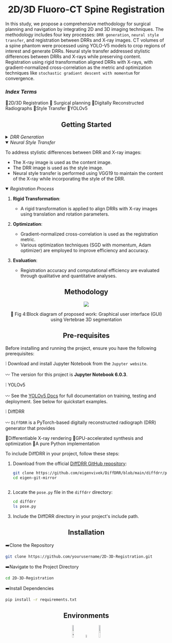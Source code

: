 <h1 align="center">2D/3D Fluoro-CT Spine Registration</h1>

<p  align="center">  
  
   In this study, we propose a comprehensive methodology for surgical planning and navigation by integrating 2D and 3D imaging techniques. The methodology includes four key processes: `DRR generation`, `neural style transfer`, and registration between DRRs and X-ray images. CT volumes of a spine phantom were processed using YOLO-V5 models to crop regions of interest and generate DRRs. Neural style transfer addressed stylistic differences between DRRs and X-rays while preserving content. Registration using rigid transformation aligned DRRs with X-rays, with gradient-normalized cross-correlation as the metric and optimization techniques like `stochastic gradient descent with momentum` for convergence.
</p>

<h3 > <i>Index Terms</i> </h3> 

 :diamond_shape_with_a_dot_inside:2D/3D Registration
  :diamond_shape_with_a_dot_inside: Surgical planning
  :diamond_shape_with_a_dot_inside:Digitally Reconstructed Radiographs
  :diamond_shape_with_a_dot_inside:Style Transfer
  :diamond_shape_with_a_dot_inside:YOLOv5
</div>


## <div align="center">Getting Started</div>

<details>
  <summary><i>DRR Generation</i></summary>


1. **CT Volume Processing**:
   - CT slices of a spine phantom are collected and stacked to create a 3D volume.
   - Sagittal and coronal views are generated from the volumetric data.

2. **Annotation and Training**:
   - Images are annotated using `makesense.ai`, labeling vertebral levels (L1, L2, L3, L4, L5).
   - Two YOLO-V5 models are trained: one for sagittal and another for coronal views.

3. **Bounding Box Prediction**:
   - The trained YOLO-V5 models predict bounding box coordinates for regions of interest in CT images.
   - These coordinates are used to crop the CT volume for focused visualization.

4. **DRR Generation**:
   - DRRs are generated using the DiffDRR module from the cropped CT volume.

</details>

<details open>
<summary><i>Neural Style Transfer</i></summary>
  
To address stylistic differences between DRR and X-ray images:
- The X-ray image is used as the content image.
- The DRR image is used as the style image.
- Neural style transfer is performed using VGG19 to maintain the content of the X-ray while incorporating the style of the DRR.

</details>

<details open>
<summary><i>Registration Process</i></summary>  
  
1. **Rigid Transformation**:
   - A rigid transformation is applied to align DRRs with X-ray images using translation and rotation parameters.


2. **Optimization**:
   - Gradient-normalized cross-correlation is used as the registration metric.
   - Various optimization techniques (SGD with momentum, Adam optimizer) are employed to improve efficiency and accuracy.

3. **Evaluation**:
   - Registration accuracy and computational efficiency are evaluated through qualitative and quantitative analyses.

</details>

## <div align="center">Methodology</div>

<p align="center">
  <img src=Figure_commonmark/Screenshot%202024-06-04%20161929.png>
</p>
<div align = "center">
  
  :small_orange_diamond: Fig 4:Block diagram of proposed work: Graphical user interface (GUI) using Vertebrae  3D segmentation
</div>

## <div align="center">Pre-requisites</div>
Before installing and running the project, ensure you have the following prerequisites:

 :grey_exclamation: Download and install Jupyter Notebook from the `Jupyter website`.
 
 :wavy_dash: The version for this project is **Jupyter Notebook 6.0.3**.
  
  :grey_exclamation: YOLOv5 

 
 :wavy_dash:  See the [YOLOv5 Docs](https://docs.ultralytics.com/yolov5) for full documentation on training, testing and deployment. See below for quickstart examples.
 
:grey_exclamation: DiffDRR

:wavy_dash: `DiffDRR` is a PyTorch-based digitally reconstructed radiograph (DRR) generator that provides

:small_orange_diamond:Differentiable X-ray rendering
:small_orange_diamond:GPU-accelerated synthesis and optimization
:small_orange_diamond:A pure Python implementation

To include DiffDRR in your project, follow these steps:

1. Download from the official [DiffDRR GitHub repository](https://github.com/eigenvivek/DiffDRR/blob/main/diffdrr/pose.py):

    ```bash
    git clone https://github.com/eigenvivek/DiffDRR/blob/main/diffdrr/pose.py
    cd eigen-git-mirror
  
    ```

2. Locate the `pose.py` file in the `diffdrr` directory:

    ```bash
    cd diffdrr
    ls pose.py
    ```

3. Include the DiffDRR directory in your project's include path. 


## <div align="center">Installation</div>
:arrow_right:Clone the Repository
```bash
git clone https://github.com/yourusername/2D-3D-Registration.git
```

:arrow_right:Navigate to the Project Directory
```bash
cd 2D-3D-Registration
```
:arrow_right:Install Dependencies
```bash
pip install -r requirements.txt
```
## <div align="center">Environments</div>
<div align="center">
  <a href="https://jupyter.org/">
    <img src="https://jupyter.org/assets/homepage/main-logo.svg" width="10%" alt="Jupyter Notebook" /></a>
  <img src="https://github.com/ultralytics/assets/raw/main/social/logo-transparent.png" width="5%" alt="" />
  <a href="https://bit.ly/yolov5-paperspace-notebook">
    <img src="https://github.com/ultralytics/yolov5/releases/download/v1.0/logo-gradient.png" width="10%" alt="YOLOv5" /></a>
</div>
